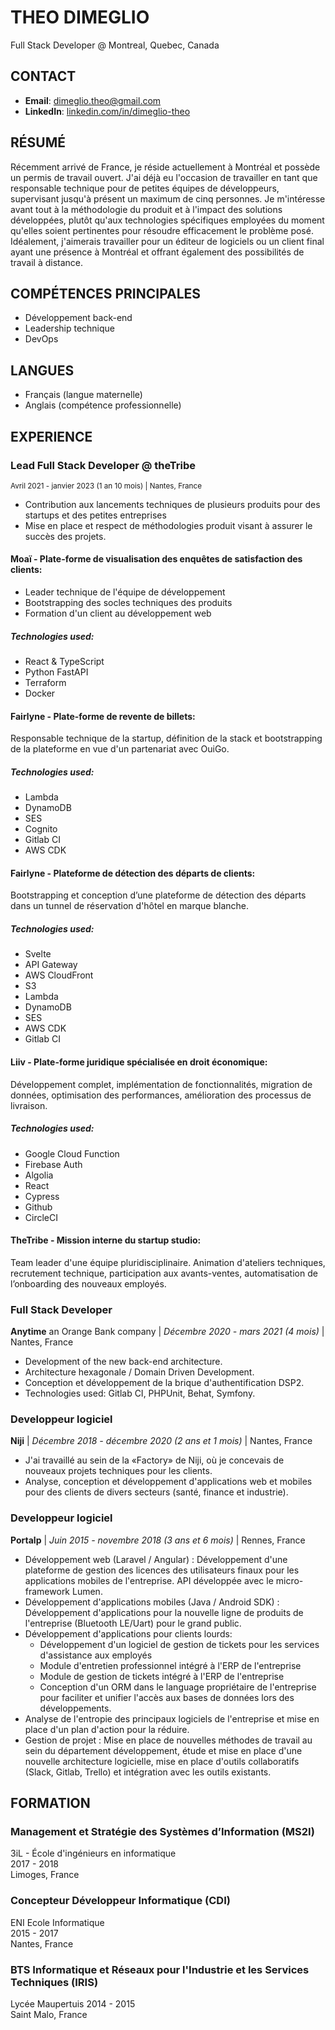 # THEO DIMEGLIO

Full Stack Developer @ Montreal, Quebec, Canada

## CONTACT

- **Email**: 	dimeglio.theo@gmail.com
- **LinkedIn**: [linkedin.com/in/dimeglio-theo](linkedin.com/in/dimeglio-theo)

## RÉSUMÉ

Récemment arrivé de France, je réside actuellement à Montréal et possède un permis de travail ouvert. 
J'ai déjà eu l'occasion de travailler en tant que responsable technique pour de petites équipes de développeurs, supervisant jusqu'à présent un maximum de cinq personnes. 
Je m'intéresse avant tout à la méthodologie du produit et à l'impact des solutions développées, plutôt qu'aux technologies spécifiques employées du moment qu'elles soient pertinentes pour résoudre efficacement le problème posé. 
Idéalement, j'aimerais travailler pour un éditeur de logiciels ou un client final ayant une présence à Montréal et offrant également des possibilités de travail à distance.

## COMPÉTENCES PRINCIPALES

- Développement back-end
- Leadership technique
- DevOps

## LANGUES

- Français (langue maternelle)
- Anglais (compétence professionnelle)

## EXPERIENCE

### Lead Full Stack Developer @ theTribe 
<sub>Avril 2021 - janvier 2023 (1 an 10 mois) | Nantes, France</sub>

- Contribution aux lancements techniques de plusieurs produits pour des startups et des petites entreprises
- Mise en place et respect de méthodologies produit visant à assurer le succès des projets.

#### Moaï - Plate-forme de visualisation des enquêtes de satisfaction des clients:

- Leader technique de l'équipe de développement
- Bootstrapping des socles techniques des produits
- Formation d'un client au développement web  

##### Technologies used: 
- React & TypeScript
- Python FastAPI
- Terraform
- Docker

#### Fairlyne - Plate-forme de revente de billets: 

Responsable technique de la startup, définition de la stack et bootstrapping de la plateforme en vue d'un partenariat avec OuiGo.  

##### Technologies used:
- Lambda
- DynamoDB
- SES
- Cognito
- Gitlab CI
- AWS CDK

#### Fairlyne - Plateforme de détection des départs de clients:

Bootstrapping et conception d’une plateforme de détection des départs dans un tunnel de réservation d'hôtel en marque blanche.  

##### Technologies used:
- Svelte
- API Gateway
- AWS CloudFront
- S3
- Lambda
- DynamoDB
- SES
- AWS CDK
- Gitlab CI

#### Liiv - Plate-forme juridique spécialisée en droit économique:

Développement complet, implémentation de fonctionnalités, migration de données, optimisation des performances, amélioration des processus de livraison.

##### Technologies used:
- Google Cloud Function
- Firebase Auth
- Algolia
- React
- Cypress
- Github
- CircleCI

#### TheTribe - Mission interne du startup studio:

Team leader d'une équipe pluridisciplinaire. Animation d'ateliers techniques, recrutement technique, participation aux avants-ventes, automatisation de l’onboarding des nouveaux employés.

### Full Stack Developer

**Anytime** an Orange Bank company | *Décembre 2020 - mars 2021 (4 mois)* | Nantes, France

- Development of the new back-end architecture.
- Architecture hexagonale / Domain Driven Development.
- Conception et développement de la brique d'authentification DSP2.
- Technologies used: Gitlab CI, PHPUnit, Behat, Symfony.

### Developpeur logiciel

**Niji** | *Décembre 2018 - décembre 2020 (2 ans et 1 mois)* | Nantes, France

- J'ai travaillé au sein de la «Factory» de Niji, où je concevais de nouveaux projets techniques pour les clients.
- Analyse, conception et développement d'applications web et mobiles pour des clients de divers secteurs (santé, finance et industrie).

### Developpeur logiciel

**Portalp** | *Juin 2015 - novembre 2018 (3 ans et 6 mois)* | Rennes, France

- Développement web (Laravel / Angular) : Développement d'une plateforme de gestion des licences des utilisateurs finaux pour les applications mobiles de l'entreprise. API développée avec le micro-framework Lumen.
- Développement d'applications mobiles (Java / Android SDK) : Développement d'applications pour la nouvelle ligne de produits de l'entreprise (Bluetooth LE/Uart) pour le grand public.
- Développement d'applications pour clients lourds: 
  - Développement d'un logiciel de gestion de tickets pour les services d'assistance aux employés
  - Module d'entretien professionnel intégré à l'ERP de l'entreprise
  - Module de gestion de tickets intégré à l'ERP de l'entreprise 
  - Conception d'un ORM dans le language propriétaire de l'entreprise pour faciliter et unifier l'accès aux bases de données lors des développements.
- Analyse de l'entropie des principaux logiciels de l'entreprise et mise en place d'un plan d'action pour la réduire.
- Gestion de projet : Mise en place de nouvelles méthodes de travail au sein du département développement, étude et mise en place d'une nouvelle architecture logicielle, mise en place d'outils collaboratifs (Slack, Gitlab, Trello) et intégration avec les outils existants.

## FORMATION

### Management et Stratégie des Systèmes d’Information (MS2I)

3iL - École d'ingénieurs en informatique  
2017 - 2018  
Limoges, France  

### Concepteur Développeur Informatique (CDI)

ENI Ecole Informatique  
2015 - 2017  
Nantes, France  

### BTS Informatique et Réseaux pour l'Industrie et les Services Techniques (IRIS)

Lycée Maupertuis
2014 - 2015  
Saint Malo, France  
